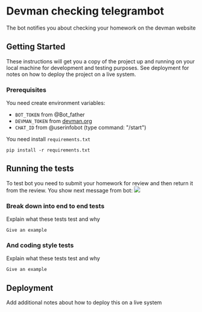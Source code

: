 # Devman checking telegrambot

The bot notifies you about checking your homework on the devman website

## Getting Started

These instructions will get you a copy of the project up and running on your local machine for development and testing purposes. See deployment for notes on how to deploy the project on a live system.

### Prerequisites

You need create environment variables:
- `BOT_TOKEN` from @Bot_father
- `DEVMAN_TOKEN` from [devman.org](https://devman.org)
- `CHAT_ID` from @userinfobot (type command: "/start")

You need install `requirements.txt`
```    
pip install -r requirements.txt
```

## Running the tests

To test bot you need to submit your homework for review and then return it from the review.
You show next message from bot:
![](https://raw.githubusercontent.com/vip-v2a/devman-bot/blob/master/ext/fast_test.png)
### Break down into end to end tests

Explain what these tests test and why

```
Give an example
```

### And coding style tests

Explain what these tests test and why

```
Give an example
```

## Deployment

Add additional notes about how to deploy this on a live system

